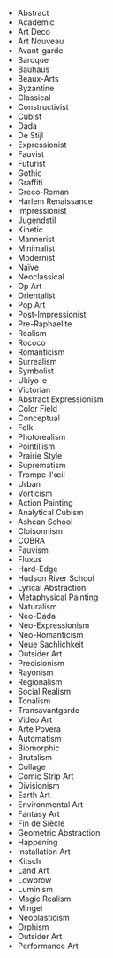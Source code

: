 - Abstract
- Academic
- Art Deco
- Art Nouveau
- Avant-garde
- Baroque
- Bauhaus
- Beaux-Arts
- Byzantine
- Classical
- Constructivist
- Cubist
- Dada
- De Stijl
- Expressionist
- Fauvist
- Futurist
- Gothic
- Graffiti
- Greco-Roman
- Harlem Renaissance
- Impressionist
- Jugendstil
- Kinetic
- Mannerist
- Minimalist
- Modernist
- Naïve
- Neoclassical
- Op Art
- Orientalist
- Pop Art
- Post-Impressionist
- Pre-Raphaelite
- Realism
- Rococo
- Romanticism
- Surrealism
- Symbolist
- Ukiyo-e
- Victorian
- Abstract Expressionism
- Color Field
- Conceptual
- Folk
- Photorealism
- Pointillism
- Prairie Style
- Suprematism
- Trompe-l'œil
- Urban
- Vorticism
- Action Painting
- Analytical Cubism
- Ashcan School
- Cloisonnism
- COBRA
- Fauvism
- Fluxus
- Hard-Edge
- Hudson River School
- Lyrical Abstraction
- Metaphysical Painting
- Naturalism
- Neo-Dada
- Neo-Expressionism
- Neo-Romanticism
- Neue Sachlichkeit
- Outsider Art
- Precisionism
- Rayonism
- Regionalism
- Social Realism
- Tonalism
- Transavantgarde
- Video Art
- Arte Povera
- Automatism
- Biomorphic
- Brutalism
- Collage
- Comic Strip Art
- Divisionism
- Earth Art
- Environmental Art
- Fantasy Art
- Fin de Siècle
- Geometric Abstraction
- Happening
- Installation Art
- Kitsch
- Land Art
- Lowbrow
- Luminism
- Magic Realism
- Mingei
- Neoplasticism
- Orphism
- Outsider Art
- Performance Art
